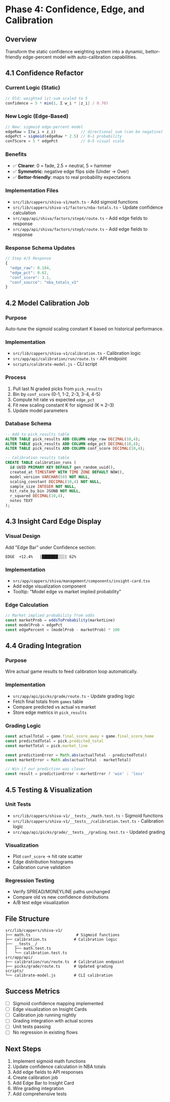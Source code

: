 # Phase 4: Confidence, Edge, and Calibration

## Overview
Transform the static confidence weighting system into a dynamic, bettor-friendly edge-percent model with auto-calibration capabilities.

## 4.1 Confidence Refactor

### Current Logic (Static)
```typescript
// Old: weighted |z|-sum scaled to 5
confidence = 5 * min(1, Σ w_i * |z_i| / 0.70)
```

### New Logic (Edge-Based)
```typescript
// New: sigmoid edge-percent model
edgeRaw = Σ(w_i × z_i)           // directional sum (can be negative)
edgePct = sigmoid(edgeRaw * 2.5) // 0–1 probability  
confScore = 5 * edgePct          // 0–5 visual scale
```

### Benefits
- ✅ **Clearer**: 0 = fade, 2.5 = neutral, 5 = hammer
- ✅ **Symmetric**: negative edge flips side (Under → Over)
- ✅ **Bettor-friendly**: maps to real probability expectations

### Implementation Files
- `src/lib/cappers/shiva-v1/math.ts` - Add sigmoid functions
- `src/lib/cappers/shiva-v1/factors/nba-totals.ts` - Update confidence calculation
- `src/app/api/shiva/factors/step4/route.ts` - Add edge fields to response
- `src/app/api/shiva/factors/step5/route.ts` - Add edge fields to response

### Response Schema Updates
```typescript
// Step 4/5 Response
{
  "edge_raw": 0.184,
  "edge_pct": 0.62,
  "conf_score": 3.1,
  "conf_source": "nba_totals_v1"
}
```

## 4.2 Model Calibration Job

### Purpose
Auto-tune the sigmoid scaling constant K based on historical performance.

### Implementation
- `src/lib/cappers/shiva-v1/calibration.ts` - Calibration logic
- `src/app/api/calibration/run/route.ts` - API endpoint
- `scripts/calibrate-model.js` - CLI script

### Process
1. Pull last N graded picks from `pick_results`
2. Bin by `conf_score` (0-1, 1-2, 2-3, 3-4, 4-5)
3. Compute hit rate vs expected `edge_pct`
4. Fit new scaling constant K for sigmoid (K ≈ 2–3)
5. Update model parameters

### Database Schema
```sql
-- Add to pick_results table
ALTER TABLE pick_results ADD COLUMN edge_raw DECIMAL(10,4);
ALTER TABLE pick_results ADD COLUMN edge_pct DECIMAL(10,4);
ALTER TABLE pick_results ADD COLUMN conf_score DECIMAL(10,4);

-- Calibration results table
CREATE TABLE calibration_runs (
  id UUID PRIMARY KEY DEFAULT gen_random_uuid(),
  created_at TIMESTAMP WITH TIME ZONE DEFAULT NOW(),
  model_version VARCHAR(50) NOT NULL,
  scaling_constant DECIMAL(10,4) NOT NULL,
  sample_size INTEGER NOT NULL,
  hit_rate_by_bin JSONB NOT NULL,
  r_squared DECIMAL(10,4),
  notes TEXT
);
```

## 4.3 Insight Card Edge Display

### Visual Design
Add "Edge Bar" under Confidence section:

```
EDGE  +12.4%   |███████░░░| 62%
```

### Implementation
- `src/app/cappers/shiva/management/components/insight-card.tsx`
- Add edge visualization component
- Tooltip: "Model edge vs market implied probability"

### Edge Calculation
```typescript
// Market implied probability from odds
const marketProb = oddsToProbability(marketLine)
const modelProb = edgePct
const edgePercent = (modelProb - marketProb) * 100
```

## 4.4 Grading Integration

### Purpose
Wire actual game results to feed calibration loop automatically.

### Implementation
- `src/app/api/picks/grade/route.ts` - Update grading logic
- Fetch final totals from `games` table
- Compare predicted vs actual vs market
- Store edge metrics in `pick_results`

### Grading Logic
```typescript
const actualTotal = game.final_score_away + game.final_score_home
const predictedTotal = pick.predicted_total
const marketTotal = pick.market_line

const predictionError = Math.abs(actualTotal - predictedTotal)
const marketError = Math.abs(actualTotal - marketTotal)

// Win if our prediction was closer
const result = predictionError < marketError ? 'win' : 'loss'
```

## 4.5 Testing & Visualization

### Unit Tests
- `src/lib/cappers/shiva-v1/__tests__/math.test.ts` - Sigmoid functions
- `src/lib/cappers/shiva-v1/__tests__/calibration.test.ts` - Calibration logic
- `src/app/api/picks/grade/__tests__/grading.test.ts` - Updated grading

### Visualization
- Plot `conf_score` → hit rate scatter
- Edge distribution histograms
- Calibration curve validation

### Regression Testing
- Verify SPREAD/MONEYLINE paths unchanged
- Compare old vs new confidence distributions
- A/B test edge visualization

## File Structure
```
src/lib/cappers/shiva-v1/
├── math.ts                    # Sigmoid functions
├── calibration.ts            # Calibration logic
├── __tests__/
│   ├── math.test.ts
│   └── calibration.test.ts
src/app/api/
├── calibration/run/route.ts  # Calibration endpoint
├── picks/grade/route.ts      # Updated grading
scripts/
└── calibrate-model.js        # CLI calibration
```

## Success Metrics
- [ ] Sigmoid confidence mapping implemented
- [ ] Edge visualization on Insight Cards
- [ ] Calibration job running nightly
- [ ] Grading integration with actual scores
- [ ] Unit tests passing
- [ ] No regression in existing flows

## Next Steps
1. Implement sigmoid math functions
2. Update confidence calculation in NBA totals
3. Add edge fields to API responses
4. Create calibration job
5. Add Edge Bar to Insight Card
6. Wire grading integration
7. Add comprehensive tests
